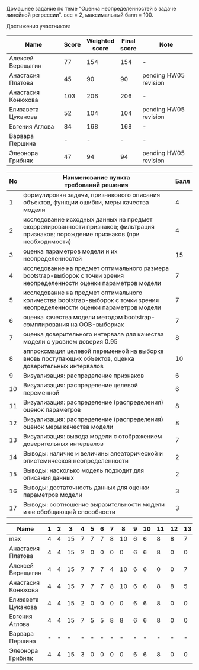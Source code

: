 Домашнее задание по теме "Оценка неопределенностей в задаче линейной регрессии". вес = 2, максимальный балл = 100.


Достижения участников:

| Name               | Score | Weighted<br>score | Final<br>score | Note |
| ------------------ | ----- | ----------------- | -------------- | ---- |
| Алексей Верещагин  | 77    | 154               | 154            | -    |
| Анастасия Платова  | 45    | 90                | 90             | pending HW05 revision |
| Анастасия Конюхова | 103   | 206               | 206            | -    |
| Елизавета Цуканова | 52    | 104               | 104            | pending HW05 revision |
| Евгения Аглова     | 84    | 168               | 168            | -    |
| Варвара Першина    | -     | -                 | -              | -    |
| Элеонора Грибняк   | 47    | 94                | 94             | pending HW05 revision |




| No  | Наименование пункта<br />требований решения                                                                                                                 | Балл |
| --- | ----------------------------------------------------------------------------------------------------------------------------------------------------------- | ---- |
| 1   | формулировка задачи, признакового описания объектов, функции ошибки, меры качества модели                                                                   | 4    |
| 2   | исследование исходных данных на предмет скоррелированности признаков; фильтрация признаков; порождение признаков (при необходимости)                        | 4    |
| 3   | оценка параметров модели и их неопределенностей                                                                                                             | 15   |
| 4   | исследование на предмет оптимального размера bootstrap-выборок с точки зрения неопределенности оценки параметров модели                                     | 7    |
| 5   | исследование на предмет оптимального количества bootstrap-выборок с точки зрения неопределенности оценки параметров модели                                  | 7    |
| 6   | оценка качества модели методом bootstrap-сэмплирования на OOB-выборках                                                                                      | 7    |
| 7   | оценка доверительного интервала для качества модели с уровнем доверия 0.95                                                                                  | 8    |
| 8   | аппроксмация целевой переменной на выборке вновь поступающих объектов, оценка доверительных интервалов                                                      | 10   |
| 9   | Визуализация: распределение признаков                                                                                                                       | 6    |
| 10  | Визуализация: распределение целевой переменной                                                                                                              | 6    |
| 11  | Визуализация: распределение (распределения) оценок параметров                                                                                               | 8    |
| 12  | Визуализация: распределение (распределения) оценок меры качества модели                                                                                     | 8    |
| 13  | Визуализация: вывода модели с отображением доверительных интервалов                                                                                         | 7    |
| 14  | Выводы: наличие и величины алеаторической и эпистемической неопределенности                                                                                 | 2    |
| 15  | Выводы: насколько модель подходит для описания данных                                                                                                       | 2    |
| 16  | Выводы: достаточность данных для оценки параметров модели                                                                                                   | 3    |
| 17  | Выводы: соотношение выразительности модели и ее обобщающей способности                                                                                      | 3    |


| Name               | 1 | 2 | 3  | 4 | 5 | 6 | 7 | 8  | 9 | 10 | 11 | 12 | 13 | 14 | 15 | 16 | 17 | Sum |
| ------------------ | - | - | -- | - | - | - | - | -- | - | -- | -- | -- | -- | -- | -- | -- | -- | --- |
| max                | 4 | 4 | 15 | 7 | 7 | 7 | 8 | 10 | 6 | 6  | 8  | 8  | 7  | 2  | 2  | 3  | 3  | 100 |
| Анастасия Платова  | 4 | 4 | 15 | 2 | 0 | 0 | 0 | 0  | 6 | 6  | 8  | 0  | 0  | 0  | 0  | 0  | 0  | 45  |
| Алексей Верещагин  | 4 | 4 | 15 | 7 | 7 | 7 | 4 | 10 | 6 | 6  | 0  | 0  | 7  | 0  | 0  | 0  | 0  | 77  |
| Анастасия Конюхова | 4 | 4 | 15 | 7 | 7 | 7 | 8 | 10 | 6 | 6  | 8  | 8  | 5  | 2  | 2  | 2  | 2  | 103 |
| Елизавета Цуканова | 4 | 4 | 15 | 2 | 0 | 0 | 0 | 0  | 6 | 6  | 8  | 0  | 0  | 2  | 2  | 3  | 0  | 52  |
| Евгения Аглова     | 4 | 4 | 15 | 7 | 5 | 5 | 8 | 8  | 6 | 6  | 8  | 0  | 0  | 2  | 2  | 2  | 2  | 84  |
| Варвара Першина    | - | - | -  | - | - | - | - | -  | - | -  | -  | -  | -  | -  | -  | -  | -  | -   |
| Элеонора Грибняк   | 4 | 4 | 15 | 3 | 0 | 0 | 0 | 0  | 6 | 6  | 8  | 0  | 0  | 1  | 0  | 0  | 0  | 47  |